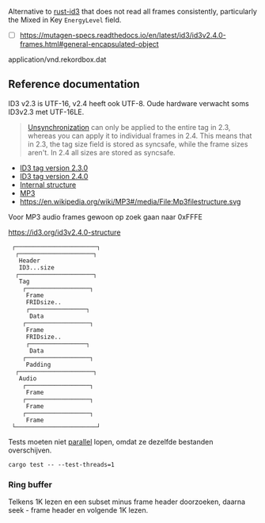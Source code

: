 Alternative to [rust-id3](https://github.com/polyfloyd/rust-id3) that does not read all frames consistently, particularly the Mixed in Key `EnergyLevel` field.

- [ ] https://mutagen-specs.readthedocs.io/en/latest/id3/id3v2.4.0-frames.html#general-encapsulated-object

application/vnd.rekordbox.dat

## Reference documentation

ID3 v2.3 is UTF-16, v2.4 heeft ook UTF-8. Oude hardware verwacht soms ID3v2.3 met UTF-16LE.
> [Unsynchronization](https://hydrogenaud.io/index.php?topic=67145.msg602042#msg602042) can only be applied to the entire tag in 2.3, whereas you can apply it to individual frames in 2.4. This means that in 2.3, the tag size field is stored as syncsafe, while the frame sizes aren't. In 2.4 all sizes are stored as syncsafe.

* [ID3 tag version 2.3.0](https://id3.org/id3v2.3.0)
* [ID3 tag version 2.4.0](https://mutagen-specs.readthedocs.io/en/latest/id3/id3v2.4.0-structure.html)
* [Internal structure](https://www.the-roberts-family.net/metadata/mp3.html)
* [MP3](http://www.datavoyage.com/mpgscript/mpeghdr.htm)
* https://en.wikipedia.org/wiki/MP3#/media/File:Mp3filestructure.svg

Voor MP3 audio frames gewoon op zoek gaan naar 0xFFFE

https://id3.org/id3v2.4.0-structure

```
 ┌───────────────────────┐
  ┌─────────────────────┐
   Header
   ID3...size
  ┌─────────────────────┐
   Tag
    ┌──────────────────┐
     Frame
     FRIDsize..
     ┌────────────────┐
      Data
    ┌──────────────────┐
     Frame
     FRIDsize..
     ┌────────────────┐
      Data
    ┌──────────────────┐
     Padding
  ┌─────────────────────┐
   Audio
    ┌──────────────────┐
     Frame
    ┌──────────────────┐
     Frame
    ┌──────────────────┐
     Frame
 └───────────────────────┘
```

Tests moeten niet [parallel](https://doc.rust-lang.org/book/ch11-02-running-tests.html) lopen, omdat ze dezelfde bestanden overschijven.

```shell
cargo test -- --test-threads=1
```

### Ring buffer

Telkens 1K lezen en een subset minus frame header doorzoeken, daarna seek - frame header en volgende 1K lezen.